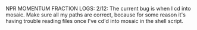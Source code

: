 NPR MOMENTUM FRACTION LOGS:
2/12: The current bug is when I cd into mosaic. Make sure all my paths are correct, because for some reason it's having trouble reading files once I've cd'd into mosaic in the shell script.
